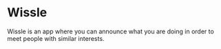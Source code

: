 # Wissle

Wissle is an app where you can announce what you are doing in order to meet people with similar interests.
